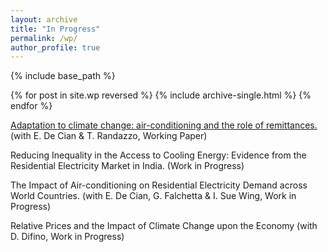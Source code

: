 ```yaml
---
layout: archive
title: "In Progress"
permalink: /wp/
author_profile: true
---
```


{% include base_path %}

{% for post in site.wp reversed %}
  {% include archive-single.html %}
{% endfor %}

[Adaptation to climate change: air-conditioning and the role of remittances.](https://fpavanello.github.io/files/Randazzo_et_al_WP.pdf) (with E. De Cian & T. Randazzo, Working Paper)

Reducing Inequality in the Access to Cooling Energy: Evidence from the Residential Electricity Market in India. (Work in Progress)

The Impact of Air-conditioning on Residential Electricity Demand across World Countries. (with E. De Cian, G. Falchetta & I. Sue Wing, Work in Progress)

Relative Prices and the Impact of Climate Change upon the Economy (with D. Difino, Work in Progress)
